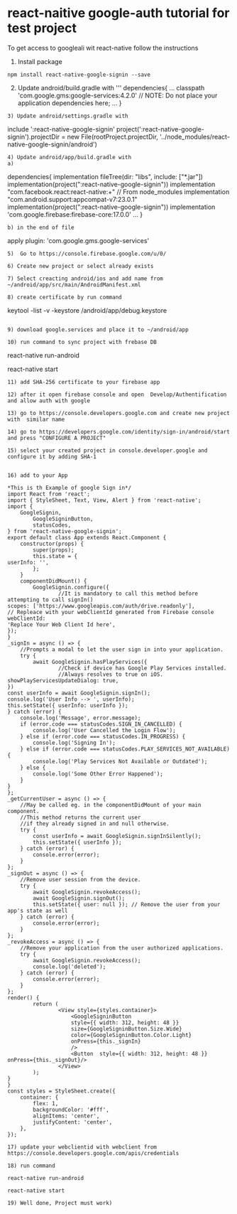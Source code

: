 # react-naitive google-auth tutorial for test project


To get access to googleali wit react-native  follow the instructions

1) Install package
```
npm install react-native-google-signin --save
```
2) Update android/build.gradle with
'''
dependencies{
    ...
        classpath 'com.google.gms:google-services:4.2.0'
        // NOTE: Do not place your application dependencies here;
        ...
}
```
3) Update android/settings.gradle with
```
include ':react-native-google-signin'
project(':react-native-google-signin').projectDir = new File(rootProject.projectDir, '../node_modules/react-native-google-signin/android')
```
4) Update android/app/build.gradle with
a)
```
dependencies{
    implementation fileTree(dir: "libs", include: ["*.jar"])
        implementation(project(":react-native-google-signin"))
        implementation "com.facebook.react:react-native:+"  // From node_modules
        implementation "com.android.support:appcompat-v7:23.0.1"
        implementation(project(":react-native-google-signin"))
        implementation 'com.google.firebase:firebase-core:17.0.0'
        ...
}
```
b) in the end of file
```
apply plugin: 'com.google.gms.google-services'
```
5)  Go to https://console.firebase.google.com/u/0/

6) Create new project or select already exists

7) Select creacting android/ios and add name from ~/android/app/src/main/AndroidManifest.xml

8) create certificate by run command
```
keytool -list -v -keystore /android/app/debug.keystore
```

9) download google.services and place it to ~/android/app

10) run command to sync project with frebase DB
```
react-native run-android

react-native start
```
11) add SHA-256 certificate to your firebase app

12) after it open firebase console and open  Develop/Authentification and allow auth with google

13) go to https://console.developers.google.com and create new project with  similar name

14) go to https://developers.google.com/identity/sign-in/android/start and press "CONFIGURE A PROJECT"

15) select your created project in console.developer.google and configure it by adding SHA-1


16) add to your App
```
    *This is th Example of google Sign in*/
    import React from 'react';
    import { StyleSheet, Text, View, Alert } from 'react-native';
    import {
        GoogleSignin,
            GoogleSigninButton,
            statusCodes,
    } from 'react-native-google-signin';
    export default class App extends React.Component {
        constructor(props) {
            super(props);
            this.state = {
    userInfo: '',
            };
        }
        componentDidMount() {
            GoogleSignin.configure({
                    //It is mandatory to call this method before attempting to call signIn()
    scopes: ['https://www.googleapis.com/auth/drive.readonly'],
    // Repleace with your webClientId generated from Firebase console
    webClientId:
    'Replace Your Web Client Id here',
    });
    }
    _signIn = async () => {
        //Prompts a modal to let the user sign in into your application.
        try {
            await GoogleSignin.hasPlayServices({
                    //Check if device has Google Play Services installed.
                    //Always resolves to true on iOS.
    showPlayServicesUpdateDialog: true,
    })
    const userInfo = await GoogleSignin.signIn();
    console.log('User Info --> ', userInfo);
    this.setState({ userInfo: userInfo });
    } catch (error) {
        console.log('Message', error.message);
        if (error.code === statusCodes.SIGN_IN_CANCELLED) {
            console.log('User Cancelled the Login Flow');
        } else if (error.code === statusCodes.IN_PROGRESS) {
            console.log('Signing In');
        } else if (error.code === statusCodes.PLAY_SERVICES_NOT_AVAILABLE) {
            console.log('Play Services Not Available or Outdated');
        } else {
            console.log('Some Other Error Happened');
        }
    }
    };
    _getCurrentUser = async () => {
        //May be called eg. in the componentDidMount of your main component.
        //This method returns the current user
        //if they already signed in and null otherwise.
        try {
            const userInfo = await GoogleSignin.signInSilently();
            this.setState({ userInfo });
        } catch (error) {
            console.error(error);
        }
    };
    _signOut = async () => {
        //Remove user session from the device.
        try {
            await GoogleSignin.revokeAccess();
            await GoogleSignin.signOut();
            this.setState({ user: null }); // Remove the user from your app's state as well
        } catch (error) {
            console.error(error);
        }
    };
    _revokeAccess = async () => {
        //Remove your application from the user authorized applications.
        try {
            await GoogleSignin.revokeAccess();
            console.log('deleted');
        } catch (error) {
            console.error(error);
        }
    };
    render() {
            return (
                    <View style={styles.container}>
                        <GoogleSigninButton
                        style={{ width: 312, height: 48 }}
                        size={GoogleSigninButton.Size.Wide}
                        color={GoogleSigninButton.Color.Light}
                        onPress={this._signIn}
                        />
                        <Button  style={{ width: 312, height: 48 }} onPress={this._signOut}/>
                    </View>
            );
    }
    }
    const styles = StyleSheet.create({
        container: {
            flex: 1,
            backgroundColor: '#fff',
            alignItems: 'center',
            justifyContent: 'center',
        },
    });
```
17) update your webclientid with webclient from https://console.developers.google.com/apis/credentials

18) run command
```
    react-native run-android

    react-native start
```
19) Well done, Project must work)


